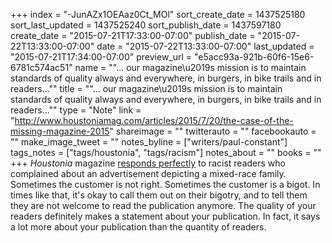 +++
index = "-JunAZx1OEAaz0Ct_MOl"
sort_create_date = 1437525180
sort_last_updated = 1437525240
sort_publish_date = 1437597180
create_date = "2015-07-21T17:33:00-07:00"
publish_date = "2015-07-22T13:33:00-07:00"
date = "2015-07-22T13:33:00-07:00"
last_updated = "2015-07-21T17:34:00-07:00"
preview_url = "e5acc93a-921b-60f6-15e6-6781c574ac51"
name = "\"... our magazine\u2019s mission is to maintain standards of quality always and everywhere, in burgers, in bike trails and in readers...\""
title = "\"... our magazine\u2019s mission is to maintain standards of quality always and everywhere, in burgers, in bike trails and in readers...\""
type = "Note"
link = "http://www.houstoniamag.com/articles/2015/7/20/the-case-of-the-missing-magazine-2015"
shareimage = ""
twitterauto = ""
facebookauto = ""
make_image_tweet = ""
notes_byline = ["writers/paul-constant"]
tags_notes = ["tags/houstonia", "tags/racism"]
notes_about = ""
books = ""
+++
*Houstonia* magazine [responds perfectly](http://www.houstoniamag.com/articles/2015/7/20/the-case-of-the-missing-magazine-2015) to racist readers who complained about an advertisement depicting a mixed-race family. Sometimes the customer is not right. Sometimes the customer is a bigot. In times like that, it's okay to call them out on their bigotry, and to tell them they are not welcome to read the publication anymore. The quality of your readers definitely makes a statement about your publication. In fact, it says a lot more about your publication than the quantity of readers.